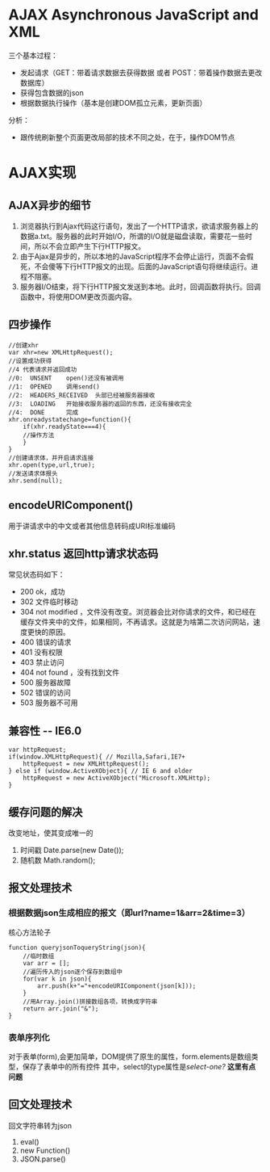 # AJAX Asynchronous JavaScript and XML
三个基本过程：
- 发起请求（GET：带着请求数据去获得数据 或者 POST：带着操作数据去更改数据库）
- 获得包含数据的json
- 根据数据执行操作（基本是创建DOM孤立元素，更新页面）

分析：
- 跟传统刷新整个页面更改局部的技术不同之处，在于，操作DOM节点

# AJAX实现
## AJAX异步的细节
1. 浏览器执行到Ajax代码这行语句，发出了一个HTTP请求，欲请求服务器上的数据a.txt。服务器的此时开始I/O，所谓的I/O就是磁盘读取，需要花一些时间，所以不会立即产生下行HTTP报文。
2. 由于Ajax是异步的，所以本地的JavaScript程序不会停止运行，页面不会假死，不会傻等下行HTTP报文的出现。后面的JavaScript语句将继续运行。进程不阻塞。
3. 服务器I/O结束，将下行HTTP报文发送到本地。此时，回调函数将执行。回调函数中，将使用DOM更改页面内容。

## 四步操作
```
//创建xhr
var xhr=new XMLHttpRequest();
//设置成功获得
//4 代表请求并返回成功
//0:  UNSENT 	open()还没有被调用
//1:  OPENED	调用send()
//2:  HEADERS_RECEIVED 	头部已经被服务器接收
//3:  LOADING	开始接收服务器的返回的东西，还没有接收完全
//4:  DONE		完成
xhr.onreadystatechange=function(){
    if(xhr.readyState===4){
    //操作方法
    }
}
//创建请求体，并开启请求连接
xhr.open(type,url,true);
//发送请求体报头
xhr.send(null);
```

## encodeURIComponent()
用于讲请求中的中文或者其他信息转码成URI标准编码

## xhr.status 返回http请求状态码
常见状态码如下：
- 200		ok，成功
- 302 	文件临时移动
- 304 	not modified ，文件没有改变。浏览器会比对你请求的文件，和已经在缓存文件夹中的文件，如果相同，不再请求。这就是为啥第二次访问网站，速度更快的原因。
- 400		错误的请求
- 401 	没有权限
- 403 	禁止访问
- 404		not found	，没有找到文件
- 500		服务器故障
- 502 	错误的访问
- 503 	服务器不可用

## 兼容性 -- IE6.0
```
var httpRequest;
if(window.XMLHttpRequest){ // Mozilla,Safari,IE7+
    httpRequest = new XMLHttpRequest();
} else if (window.ActiveXObject){ // IE 6 and older
    httpRequest = new ActiveXObject("Microsoft.XMLHttp);
}
```
## 缓存问题的解决
改变地址，使其变成唯一的
1. 时间戳  Date.parse(new Date());
2. 随机数  Math.random();

## 报文处理技术
### 根据数据json生成相应的报文（即url?name=1&arr=2&time=3）
核心方法轮子
```
function queryjsonToqueryString(json){
    //临时数组
    var arr = [];
    //遍历传入的json逐个保存到数组中
    for(var k in json){
        arr.push(k+"="+encodeURIComponent(json[k]));
    }
    //用Array.join()拼接数组各项，转换成字符串
    return arr.join("&");
}
```
### 表单序列化
对于表单(form),会更加简单，DOM提供了原生的属性，form.elements是数组类型，保存了表单中的所有控件
其中，select的type属性是*select-one?* **这里有点问题**


## 回文处理技术
回文字符串转为json
1. eval()
2. new Function()
3. JSON.parse()